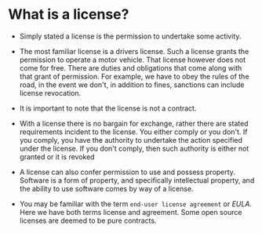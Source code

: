 <!-- #region -->
# What is a license?


- Simply stated a license is the permission to undertake some activity. 


- The most familiar license is a drivers license. Such a license grants the permission to operate a motor vehicle. That license however does not come for free. There are duties and obligations that come along with that grant of permission. For example, we have to obey the rules of the road, in the event we don't, in addition to fines, sanctions can include license revocation.


- It is important to note that the license is not a contract. 


- With a license there is no bargain for exchange, rather there are stated requirements incident to the license. You either comply or you don't. If you comply, you have the authority to undertake the action specified under the license. If you don't comply, then such authority is either not granted or it is revoked


- A license can also confer permission to use and possess property. Software is a form of property, and specifically intellectual property, and the ability to use software comes by way of a license. 



- You may be familiar with the term `end-user license agreement` or *EULA*. Here we have both terms license and agreement. Some open source licenses are deemed to be pure contracts.   
<!-- #endregion -->
